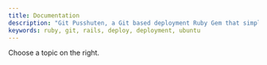 ```yaml
---
title: Documentation
description: "Git Pusshuten, a Git based deployment Ruby Gem that simplifies deployment."
keywords: ruby, git, rails, deploy, deployment, ubuntu
---
```


Choose a topic on the right.